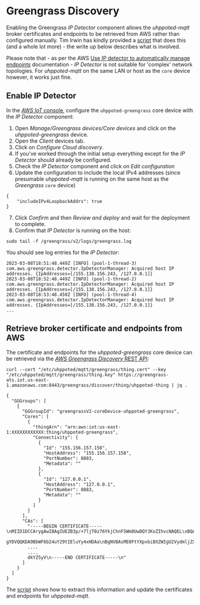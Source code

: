 # Greengrass Discovery

Enabling the Greengrass _IP Detector_ component allows the _uhppoted-mqtt_ broker certificates and endpoints to be 
retrieved from AWS rather than configured manually. Tim Irwin has kindly provided a [script](uhppoted-setup.sh) that does this (and a whole lot more) - the write up below
describes what is involved.

Please note that - as per the AWS [Use IP detector to automatically manage endpoints](https://docs.aws.amazon.com/greengrass/v2/developerguide/manage-core-device-endpoints.html#use-ip-detector) documentation - _IP Detector_
is not suitable for 'complex' network topologies. For _uhppoted-mqtt_ on the same LAN or host as the `core` device
however, it works just fine.


## Enable IP Detector

In the [_AWS IoT_ console](https://console.aws.amazon.com/iot/home), configure the `uhppoted-greengrass` core device
with the _IP Detector_ component:

   1. Open _Manage/Greengrass devices/Core devices_ and click on the _uhppoted-greengrass_ device.
   2. Open the _Client_ devices tab.
   3. Click on _Configure Cloud discovery_.
   4. If you've worked through the initial setup everything except for the _IP Detector_ should already be configured.
   5. Check the _IP Detector_ component and click on _Edit configuration_
   6. Update the configuration to include the local IPv4 addresses (since presumable _uhppoted-mqtt_ is running on
      the same host as the _Greengrass_ `core` device)
```
{
    "includeIPv4LoopbackAddrs": true
}
```
   7. Click _Confirm_ and then _Review and deploy_ and wait for the deployment to complete.
   8. Confirm that _IP Detector_ is running on the host:
```
sudo tail -f /greengrass/v2/logs/greengrass.log 
```
You should see log entries for the _IP Detector_:
```
2023-03-08T18:51:48.449Z [INFO] (pool-1-thread-3) com.aws.greengrass.detector.IpDetectorManager: Acquired host IP addresses. {IpAddresses=[/155.138.156.243, /127.0.0.1]}
2023-03-08T18:52:48.449Z [INFO] (pool-1-thread-2) com.aws.greengrass.detector.IpDetectorManager: Acquired host IP addresses. {IpAddresses=[/155.138.156.243, /127.0.0.1]}
2023-03-08T18:53:48.450Z [INFO] (pool-1-thread-4) com.aws.greengrass.detector.IpDetectorManager: Acquired host IP addresses. {IpAddresses=[/155.138.156.243, /127.0.0.1]}
...
```

## Retrieve broker certificate and endpoints from AWS

The certificate and endpoints for the _uhppoted-greengrass_ core device can be retrieved via the [_AWS Greengrass 
Discovery_ REST API](https://docs.aws.amazon.com/greengrass/v1/developerguide/gg-discover-api.html):

```
curl --cert "/etc/uhppoted/mqtt/greengrass/thing.cert" --key "/etc/uhppoted/mqtt/greengrass/thing.key" https://greengrass-ats.iot.us-east-1.amazonaws.com:8443/greengrass/discover/thing/uhppoted-thing | jq .
```
```
{
  "GGGroups": [
    {
      "GGGroupId": "greengrassV2-coreDevice-uhppoted-greengrass",
      "Cores": [
        {
          "thingArn": "arn:aws:iot:us-east-1:XXXXXXXXXXXX:thing/uhppoted-greengrass",
          "Connectivity": [
            {
              "Id": "155.156.157.158",
              "HostAddress": "155.156.157.158",
              "PortNumber": 8883,
              "Metadata": ""
            },
            {
              "Id": "127.0.0.1",
              "HostAddress": "127.0.0.1",
              "PortNumber": 8883,
              "Metadata": ""
            }
          ]
        }
      ],
      "CAs": [
        "-----BEGIN CERTIFICATE-----\nMIID1DCCArygAwIBAgIUEZB3p/+7ljT0z76YkjChnF5Wm8UwDQYJKoZIhvcNAQEL\nBQAwgYkxCzAJBgNVBAYTAlVTMRgwF
        gYDVQQKDA9BbWF6b24uY29tIEluYy4xHDAa\nBgNVBAsME0FtYXpvbiBXZWIgU2VydmljZXMxEzARBgNVBAgMCldhc2hpbmd0b24x\nEDAOBgNVBAcMB1NlYXR0bG
        ....
        ....
        dkYZ5yV\n-----END CERTIFICATE-----\n"
      ]
    }
  ]
}

```

The [script](uhppoted-setup.sh) shows how to extract this information and update the certificates and endpoints
for _uhppoted-mqtt_.



